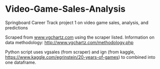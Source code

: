 # Video-Game-Sales-Analysis
Springboard Career Track project 1 on video game sales, analysis, and predictions

Scraped from www.vgchartz.com using the scraper listed. Information on data methodology: http://www.vgchartz.com/methodology.php

Python script uses vgsales (from scraper) and ign (from kaggle, https://www.kaggle.com/egrinstein/20-years-of-games) to combined into one dataframe.
